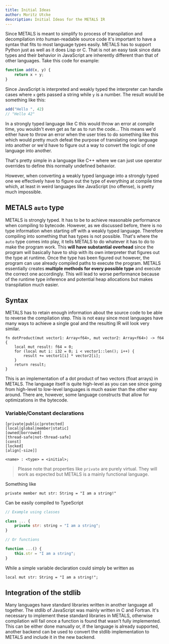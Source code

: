 ```yaml
---
title: Initial Ideas
author: Moritz Utcke
description: Initial Ideas for the METALS IR
---
```


Since METALS is meant to simplify to process of transpilation and decompilation into human-readable source code it's important to have a syntax that fits to most language types easily. METALS has to support Python just as well as it does Lisp or C.
That is not an easy task since data types and their behavior in JavaScript are inherently different than that of other languages. Take this code for example:

```js
function add(x, y) {
	return x + y;
}
```

Since JavaScript is interpreted and weakly typed the interpreter can handle cases where `x` gets passed a string while `y` is a number. The result would be something like this:

```js
add("Hello ", 42)
// "Hello 42"
```

In a strongly typed language like C this would throw an error at compile time, you wouldn't even get as far as to run the code...
This means we'd either have to throw an error when the user tries to do something like this which would pretty much defeat the purpose of translating one language into another or we'd have to figure out a way to convert the logic of one language into another.

That's pretty simple in a language like C++ where we can just use operator overrides to define this normally undefined behavior.

However, when converting a weakly typed language into a strongly typed one we effectively have to figure out the type of everything at compile time which, at least in weird languages like JavaScript (no offense), is pretty much impossible.

## METALS `auto` type

METALS is strongly typed. It has to be to achieve reasonable performance when compiling to bytecode. However, as we discussed before, there is no type information when starting off with a weakly typed language. Therefore compiling into something that has types is not possible. That's where the `auto` type comes into play, it tells METALS to do whatever it has to do to make the program work. This **will have substantial overhead** since the program will basically have to ship with its own interpreter that figures out the type at runtime. Once the type has been figured out however, the program can use already compiled paths to execute the program.
METALS essentially creates **multiple methods for every possible type** and execute the correct one accordingly. This will lead to worse performance because of the runtime type inference and potential heap allocations but makes transpilation much easier.

## Syntax

METALS has to retain enough information about the source code to be able to reverse the compilation step. This is not easy since most languages have many ways to achieve a single goal and the resulting IR will look very similar.

```
fn dotProduct(mut vector1: Array<f64>, mut vector2: Array<f64>) -> f64 {
	local mut result: f64 = 0;
	for (local mut i: i32 = 0; i < vector1::len(); i++) {
		result += vector1[i] * vector2[i];
	}
	return result;
}
```

This is an implementation of a dot product of two vectors (float arrays) in METALS. The language itself is quite high-level as you can see since going from high-level to low-level languages is much easier than the other way around. There are, however, some language constructs that allow for optimizations in the bytecode.

### Variable/Constant declarations

```
[private|public|protected]
[local|global|member|static]
[owned|borrowed]
[thread-safe|not-thread-safe]
[const]
[locked]
[align[-size]]

<name> : <type> = <initial>;
```

> Please note that properties like `private` are purely virtual. They will work as expected but METALS is a mainly functional language.

Something like 

```
private member mut str: String = "I am a string!"
```

Can be easily compiled to TypeScript

```js
// Example using classes

class ... {
	private str: string = "I am a string";
}

// Or functions

function ...() {
	this.str = "I am a string";
}
```

While a simple variable declaration could simply be written as

```
local mut str: String = "I am a string!";
```

## Integration of the stdlib

Many languages have standard libraries written in another language all together. The stdlib of JavaScript was mainly written in C and Fortran. It's necessary to implement these standard libraries in METALS, otherwise compilation will fail once a function is found that wasn't fully implemented. This can be either done manually or, if the language is already supported, another backend can be used to convert the stdlib implementation to METALS and include it in the new backend.